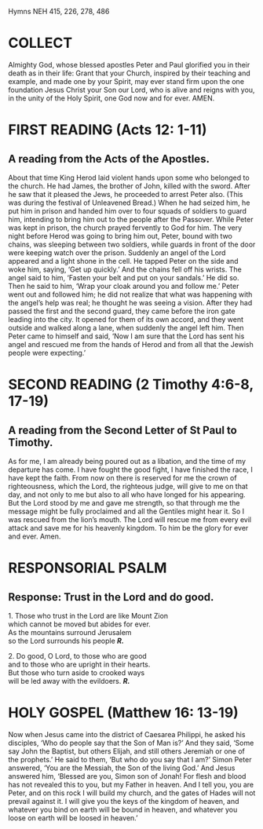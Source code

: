Hymns NEH 415, 226, 278, 486

# COLLECT

Almighty God, whose blessed apostles Peter and Paul glorified you in their death as in their life: Grant that your Church, inspired by their teaching and example, and made one by your Spirit, may ever stand firm upon the one foundation Jesus Christ your Son our Lord, who is alive and reigns with you, in the unity of the Holy Spirit, one God now and for ever. AMEN.

# FIRST READING (Acts 12: 1-11)

## A reading from the Acts of the Apostles.

About that time King Herod laid violent hands upon some who belonged to the church. He had James, the brother of John, killed with the sword. After he saw that it pleased the Jews, he proceeded to arrest Peter also. (This was during the festival of Unleavened Bread.) When he had seized him, he put him in prison and handed him over to four squads of soldiers to guard him, intending to bring him out to the people after the Passover. While Peter was kept in prison, the church prayed fervently to God for him. The very night before Herod was going to bring him out, Peter, bound with two chains, was sleeping between two soldiers, while guards in front of the door were keeping watch over the prison. Suddenly an angel of the Lord appeared and a light shone in the cell. He tapped Peter on the side and woke him, saying, ‘Get up quickly.’ And the chains fell off his wrists. The angel said to him, ‘Fasten your belt and put on your sandals.’ He did so. Then he said to him, ‘Wrap your cloak around you and follow me.’ Peter went out and followed him; he did not realize that what was happening with the angel’s help was real; he thought he was seeing a vision. After they had passed the first and the second guard, they came before the iron gate leading into the city. It opened for them of its own accord, and they went outside and walked along a lane, when suddenly the angel left him. Then Peter came to himself and said, ‘Now I am sure that the Lord has sent his angel and rescued me from the hands of Herod and from all that the Jewish people were expecting.’

# SECOND READING (2 Timothy 4:6-8, 17-19)

## A reading from the Second Letter of St Paul to Timothy.

As for me, I am already being poured out as a libation, and the time of my departure has come. I have fought the good fight, I have finished the race, I have kept the faith. From now on there is reserved for me the crown of righteousness, which the Lord, the righteous judge, will give to me on that day, and not only to me but also to all who have longed for his appearing. But the Lord stood by me and gave me strength, so that through me the message might be fully proclaimed and all the Gentiles might hear it. So I was rescued from the lion’s mouth. The Lord will rescue me from every evil attack and save me for his heavenly kingdom. To him be the glory for ever and ever. Amen.

# RESPONSORIAL PSALM

## Response: Trust in the Lord and do good.

1\. Those who trust in the Lord are like Mount Zion\
which cannot be moved but abides for ever.\
As the mountains surround Jerusalem\
so the Lord surrounds his people ***R.***

2\. Do good, O Lord, to those who are good\
and to those who are upright in their hearts.\
But those who turn aside to crooked ways\
will be led away with the evildoers. ***R.***



# HOLY GOSPEL (Matthew 16: 13-19)

Now when Jesus came into the district of Caesarea Philippi, he asked his disciples, ‘Who do people say that the Son of Man is?’ And they said, ‘Some say John the Baptist, but others Elijah, and still others Jeremiah or one of the prophets.’ He said to them, ‘But who do you say that I am?’ Simon Peter answered, ‘You are the Messiah, the Son of the living God.’ And Jesus answered him, ‘Blessed are you, Simon son of Jonah! For flesh and blood has not revealed this to you, but my Father in heaven. And I tell you, you are Peter, and on this rock I will build my church, and the gates of Hades will not prevail against it. I will give you the keys of the kingdom of heaven, and whatever you bind on earth will be bound in heaven, and whatever you loose on earth will be loosed in heaven.’
